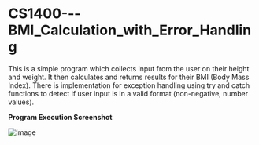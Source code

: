 # CS1400---BMI_Calculation_with_Error_Handling

This is a simple program which collects input from the user on their height and weight. It then calculates and returns results for their BMI (Body Mass Index).
There is implementation for exception handling using try and catch functions to detect if user input is in a valid format (non-negative, number values).

<b>Program Execution Screenshot</b>

![image](https://user-images.githubusercontent.com/70240084/231853501-3665f5d9-e1dc-4653-95c5-dd378b7f668d.png)
